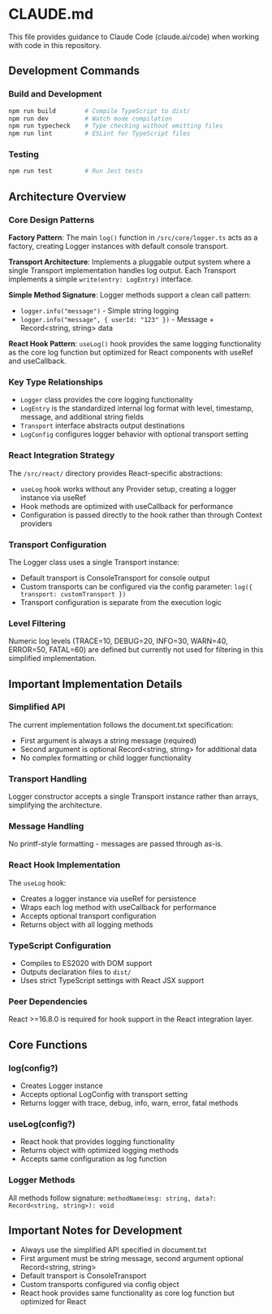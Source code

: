 # CLAUDE.md

This file provides guidance to Claude Code (claude.ai/code) when working with code in this repository.

## Development Commands

### Build and Development
```bash
npm run build        # Compile TypeScript to dist/
npm run dev          # Watch mode compilation
npm run typecheck    # Type checking without emitting files
npm run lint         # ESLint for TypeScript files
```

### Testing
```bash
npm run test         # Run Jest tests
```

## Architecture Overview

### Core Design Patterns

**Factory Pattern**: The main `log()` function in `/src/core/logger.ts` acts as a factory, creating Logger instances with default console transport.

**Transport Architecture**: Implements a pluggable output system where a single Transport implementation handles log output. Each Transport implements a simple `write(entry: LogEntry)` interface.

**Simple Method Signature**: Logger methods support a clean call pattern:
- `logger.info("message")` - Simple string logging
- `logger.info("message", { userId: "123" })` - Message + Record<string, string> data

**React Hook Pattern**: `useLog()` hook provides the same logging functionality as the core log function but optimized for React components with useRef and useCallback.

### Key Type Relationships

- `Logger` class provides the core logging functionality
- `LogEntry` is the standardized internal log format with level, timestamp, message, and additional string fields
- `Transport` interface abstracts output destinations
- `LogConfig` configures logger behavior with optional transport setting

### React Integration Strategy

The `/src/react/` directory provides React-specific abstractions:
- `useLog` hook works without any Provider setup, creating a logger instance via useRef
- Hook methods are optimized with useCallback for performance
- Configuration is passed directly to the hook rather than through Context providers

### Transport Configuration

The Logger class uses a single Transport instance:
- Default transport is ConsoleTransport for console output
- Custom transports can be configured via the config parameter: `log({ transport: customTransport })`
- Transport configuration is separate from the execution logic

### Level Filtering

Numeric log levels (TRACE=10, DEBUG=20, INFO=30, WARN=40, ERROR=50, FATAL=60) are defined but currently not used for filtering in this simplified implementation.

## Important Implementation Details

### Simplified API
The current implementation follows the document.txt specification:
- First argument is always a string message (required)
- Second argument is optional Record<string, string> for additional data
- No complex formatting or child logger functionality

### Transport Handling
Logger constructor accepts a single Transport instance rather than arrays, simplifying the architecture.

### Message Handling
No printf-style formatting - messages are passed through as-is.

### React Hook Implementation
The `useLog` hook:
- Creates a logger instance via useRef for persistence
- Wraps each log method with useCallback for performance
- Accepts optional transport configuration
- Returns object with all logging methods

### TypeScript Configuration
- Compiles to ES2020 with DOM support
- Outputs declaration files to `dist/`
- Uses strict TypeScript settings with React JSX support

### Peer Dependencies
React >=16.8.0 is required for hook support in the React integration layer.

## Core Functions

### log(config?)
- Creates Logger instance
- Accepts optional LogConfig with transport setting
- Returns logger with trace, debug, info, warn, error, fatal methods

### useLog(config?)
- React hook that provides logging functionality
- Returns object with optimized logging methods
- Accepts same configuration as log function

### Logger Methods
All methods follow signature: `methodName(msg: string, data?: Record<string, string>): void`

## Important Notes for Development

- Always use the simplified API specified in document.txt
- First argument must be string message, second argument optional Record<string, string>
- Default transport is ConsoleTransport
- Custom transports configured via config object
- React hook provides same functionality as core log function but optimized for React